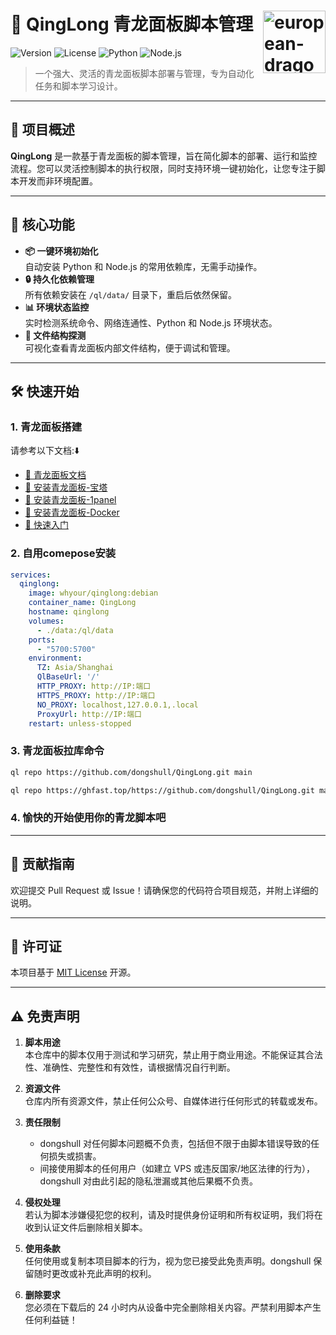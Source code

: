 # 🐉 QingLong 青龙面板脚本管理 <img align="right" width="100" height="100" src="https://raw.githubusercontent.com/black2c7/TheMagic-Icons/main/Icons/Xiaoheizi1.png" alt="european-dragon">

![Version](https://img.shields.io/badge/version-2.11.3-brightgreen)
![License](https://img.shields.io/badge/license-MIT-blue)
![Python](https://img.shields.io/badge/python-3.8%2B-blue)
![Node.js](https://img.shields.io/badge/node.js-14%2B-green)

> 一个强大、灵活的青龙面板脚本部署与管理，专为自动化任务和脚本学习设计。

---

## 🌟 项目概述

**QingLong** 是一款基于青龙面板的脚本管理，旨在简化脚本的部署、运行和监控流程。您可以灵活控制脚本的执行权限，同时支持环境一键初始化，让您专注于脚本开发而非环境配置。

---

## 🚀 核心功能

- **📦 一键环境初始化**  
  自动安装 Python 和 Node.js 的常用依赖库，无需手动操作。
- **🔒 持久化依赖管理**  
  所有依赖安装在 `/ql/data/` 目录下，重启后依然保留。
- **📊 环境状态监控**  
  实时检测系统命令、网络连通性、Python 和 Node.js 环境状态。
- **📂 文件结构探测**  
  可视化查看青龙面板内部文件结构，便于调试和管理。

---

## 🛠️ 快速开始

### 1. 青龙面板搭建
请参考以下文档:⬇️
- [📖 青龙面板文档](https://qinglong.online/index)
- [🚀 安装青龙面板-宝塔](https://qinglong.online/guide/getting-started/installation-guide)
- [🚀 安装青龙面板-1panel](https://qinglong.online/guide/getting-started/installation-guide/1panel)
- [🚀 安装青龙面板-Docker](https://qinglong.online/guide/getting-started/installation-guide/docker)
- [🌱 快速入门](https://qinglong.online/guide/getting-started)
### 2. 自用comepose安装
```yaml
services:
  qinglong:
    image: whyour/qinglong:debian
    container_name: QingLong
    hostname: qinglong
    volumes:
      - ./data:/ql/data
    ports:
      - "5700:5700"
    environment:
      TZ: Asia/Shanghai
      QlBaseUrl: '/'
      HTTP_PROXY: http://IP:端口
      HTTPS_PROXY: http://IP:端口
      NO_PROXY: localhost,127.0.0.1,.local
      ProxyUrl: http://IP:端口
    restart: unless-stopped
```    
### 3. 青龙面板拉库命令

```bash
ql repo https://github.com/dongshull/QingLong.git main
```

```bash
ql repo https://ghfast.top/https://github.com/dongshull/QingLong.git main
```

### 4. 愉快的开始使用你的青龙脚本吧

---

## 🤝 贡献指南

欢迎提交 Pull Request 或 Issue！请确保您的代码符合项目规范，并附上详细的说明。

---

## 📜 许可证

本项目基于 [MIT License](LICENSE) 开源。

---

## ⚠️ 免责声明

1. **脚本用途**  
   本仓库中的脚本仅用于测试和学习研究，禁止用于商业用途。不能保证其合法性、准确性、完整性和有效性，请根据情况自行判断。

2. **资源文件**  
   仓库内所有资源文件，禁止任何公众号、自媒体进行任何形式的转载或发布。

3. **责任限制**  
   - dongshull 对任何脚本问题概不负责，包括但不限于由脚本错误导致的任何损失或损害。  
   - 间接使用脚本的任何用户（如建立 VPS 或违反国家/地区法律的行为），dongshull 对由此引起的隐私泄漏或其他后果概不负责。

4. **侵权处理**  
   若认为脚本涉嫌侵犯您的权利，请及时提供身份证明和所有权证明，我们将在收到认证文件后删除相关脚本。

5. **使用条款**  
   任何使用或复制本项目脚本的行为，视为您已接受此免责声明。dongshull 保留随时更改或补充此声明的权利。

6. **删除要求**  
   您必须在下载后的 24 小时内从设备中完全删除相关内容。严禁利用脚本产生任何利益链！